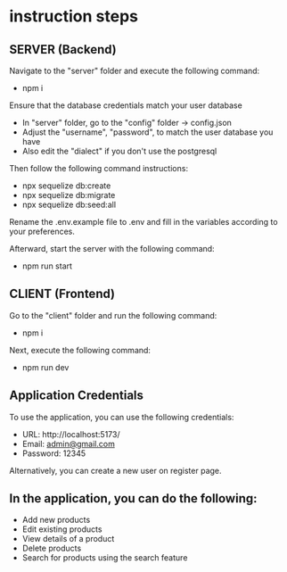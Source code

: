 # instruction steps

## SERVER (Backend)
Navigate to the "server" folder and execute the following command:
- npm i

Ensure that the database credentials match your user database
- In "server" folder, go to the "config" folder -> config.json
- Adjust the "username", "password", to match the user database you have
- Also edit the "dialect" if you don't use the postgresql

Then follow the following command instructions:
- npx sequelize db:create
- npx sequelize db:migrate
- npx sequelize db:seed:all

Rename the .env.example file to .env and fill in the variables according to your preferences.

Afterward, start the server with the following command:
- npm run start

## CLIENT (Frontend)
Go to the "client" folder and run the following command:
- npm i

Next, execute the following command:
- npm run dev

## Application Credentials
To use the application, you can use the following credentials:
- URL: http://localhost:5173/
- Email: admin@gmail.com
- Password: 12345

Alternatively, you can create a new user on register page.

## In the application, you can do the following:

- Add new products
- Edit existing products
- View details of a product
- Delete products
- Search for products using the search feature